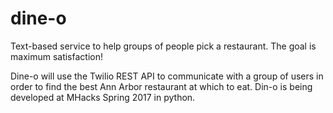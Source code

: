 # dine-o
Text-based service to help groups of people pick a restaurant. The goal is maximum satisfaction!

Dine-o will use the Twilio REST API to communicate with a group of users in order to find the best Ann Arbor restaurant at which to eat. Din-o is being developed at MHacks Spring 2017 in python.

